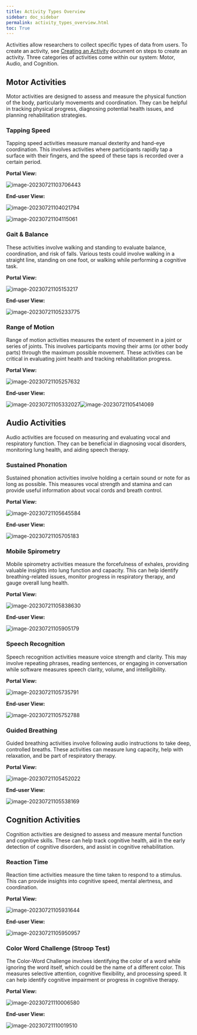 ```yaml
---
title: Activity Types Overview
sidebar: doc_sidebar
permalink: activity_types_overview.html
toc: True
---
```


Activities allow researchers to collect specific types of data from users. To create an activity, see [Creating an Activity](creating-motor-activity.md) document on steps to create an activity. Three categories of activities come within our system: Motor, Audio, and Cognition.

## Motor Activities

Motor activities are designed to assess and measure the physical function of the body, particularly movements and coordination. They can be helpful in tracking physical progress, diagnosing potential health issues, and planning rehabilitation strategies.

### Tapping Speed

Tapping speed activities measure manual dexterity and hand-eye coordination. This involves activities where participants rapidly tap a surface with their fingers, and the speed of these taps is recorded over a certain period. 

**Portal View:**

![image-20230721103706443](./activity-types-overview.assets/image-20230721103706443.png)

**End-user View:**

![image-20230721104021794](./activity-types-overview.assets/image-20230721104021794.png)

![image-20230721104115061](./activity-types-overview.assets/image-20230721104115061.png)

### Gait & Balance

These activities involve walking and standing to evaluate balance, coordination, and risk of falls. Various tests could involve walking in a straight line, standing on one foot, or walking while performing a cognitive task.

**Portal View:** 

![image-20230721105153217](./activity-types-overview.assets/image-20230721105153217.png)

**End-user View:**

![image-20230721105233775](./activity-types-overview.assets/image-20230721105233775.png)

### Range of Motion

Range of motion activities measures the extent of movement in a joint or series of joints. This involves participants moving their arms (or other body parts) through the maximum possible movement. These activities can be critical in evaluating joint health and tracking rehabilitation progress.

**Portal View:**

![image-20230721105257632](./activity-types-overview.assets/image-20230721105257632.png)

**End-user View:**

![image-20230721105332027](./activity-types-overview.assets/image-20230721105332027.png)![image-20230721105414069](./activity-types-overview.assets/image-20230721105414069.png)

## Audio Activities

Audio activities are focused on measuring and evaluating vocal and respiratory function. They can be beneficial in diagnosing vocal disorders, monitoring lung health, and aiding speech therapy.

### Sustained Phonation

Sustained phonation activities involve holding a certain sound or note for as long as possible. This measures vocal strength and stamina and can provide useful information about vocal cords and breath control.

**Portal View:**

![image-20230721105645584](./activity-types-overview.assets/image-20230721105645584.png)

**End-user View:**

![image-20230721105705183](./activity-types-overview.assets/image-20230721105705183.png)

### Mobile Spirometry

Mobile spirometry activities measure the forcefulness of exhales, providing valuable insights into lung function and capacity. This can help identify breathing-related issues, monitor progress in respiratory therapy, and gauge overall lung health.

**Portal View:**

![image-20230721105838630](./activity-types-overview.assets/image-20230721105838630.png)

**End-user View:**

![image-20230721105905179](./activity-types-overview.assets/image-20230721105905179.png)

### Speech Recognition

Speech recognition activities measure voice strength and clarity. This may involve repeating phrases, reading sentences, or engaging in conversation while software measures speech clarity, volume, and intelligibility.

**Portal View:**

![image-20230721105735791](./activity-types-overview.assets/image-20230721105735791.png)

**End-user View:**

![image-20230721105752788](./activity-types-overview.assets/image-20230721105752788.png)

### Guided Breathing

Guided breathing activities involve following audio instructions to take deep, controlled breaths. These activities can measure lung capacity, help with relaxation, and be part of respiratory therapy.

**Portal View:** 

![image-20230721105452022](./activity-types-overview.assets/image-20230721105452022.png)

**End-user View:**

![image-20230721105538169](./activity-types-overview.assets/image-20230721105538169.png)

## Cognition Activities

Cognition activities are designed to assess and measure mental function and cognitive skills. These can help track cognitive health, aid in the early detection of cognitive disorders, and assist in cognitive rehabilitation.

### Reaction Time

Reaction time activities measure the time taken to respond to a stimulus. This can provide insights into cognitive speed, mental alertness, and coordination.

**Portal View:**

![image-20230721105931644](./activity-types-overview.assets/image-20230721105931644.png)

**End-user View:**

![image-20230721105950957](./activity-types-overview.assets/image-20230721105950957.png)

### Color Word Challenge (Stroop Test)

The Color-Word Challenge involves identifying the color of a word while ignoring the word itself, which could be the name of a different color. This measures selective attention, cognitive flexibility, and processing speed. It can help identify cognitive impairment or progress in cognitive therapy.

**Portal View:**

![image-20230721110006580](./activity-types-overview.assets/image-20230721110006580.png)

**End-user View:**

![image-20230721110019510](./activity-types-overview.assets/image-20230721110019510.png)

